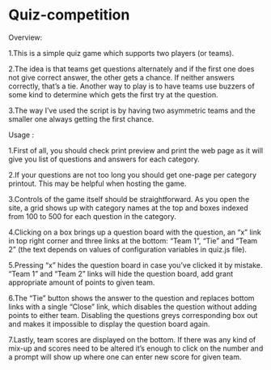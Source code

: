 # Quiz-competition

Overview:

1.This is a simple quiz game which supports two players (or teams).

2.The idea is that teams get questions alternately and if the first one does not give correct answer, the other gets a chance. If neither answers correctly, that’s a tie. Another way to play is to have teams use buzzers of some kind to determine which gets the first try at the question. 

3.The way I’ve used the script is by having two asymmetric teams and the smaller one always getting the first chance.


Usage :

1.First of all, you should check print preview and print the web page as it will give you list of questions and answers for each category. 

2.If your questions are not too long you should get one-page per category printout. This may be helpful when hosting the game.

3.Controls of the game itself should be straightforward. As you open the site, a grid shows up with category names at the top and boxes indexed from 100 to 500 for each question in the category. 

4.Clicking on a box brings up a question board with the question, an “x” link in top right corner and three links at the bottom: “Team 1”, “Tie” and “Team 2” (the text depends on values of configuration variables in quiz.js file).

5.Pressing “x” hides the question board in case you’ve clicked it by mistake. “Team 1” and “Team 2” links will hide the question board, add grant appropriate amount of points to given team. 

6.The “Tie” button shows the answer to the question and replaces bottom links with a single “Close” link, which disables the question without adding points to either team. Disabling the questions greys corresponding box out and makes it impossible to display the question board again.

7.Lastly, team scores are displayed on the bottom. If there was any kind of mix-up and scores need to be altered it’s enough to click on the number and a prompt will show up where one can enter new score for given team.

